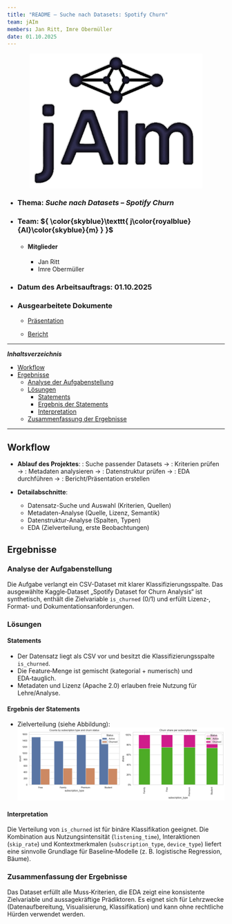 ```yaml
---
title: "README – Suche nach Datasets: Spotify Churn"
team: jAIm
members: Jan Ritt, Imre Obermüller
date: 01.10.2025
---
```


<div align="center">

  <img src="img/logo_jaim.png" alt="logo" style="display: block; margin: 0 auto; width: 400px; height: auto;" />

</div>

- ### Thema: *Suche nach Datasets – Spotify Churn* <!-- <title:topic> -->

- ### Team: ${ \color{skyblue}\texttt{ j\color{royalblue}{AI}\color{skyblue}{m} } }$ <!-- <title:team> -->
  
  - #### **Mitglieder**
  
    - Jan Ritt
    - Imre Obermüller

- ### **Datum des Arbeitsauftrags**: 01.10.2025 <!-- <title:date> -->

- ### **Ausgearbeitete Dokumente**

  - [Präsentation](spotify_presentation.pdf)

  - [Bericht](spotify_report.pdf)

---

***Inhaltsverzeichnis*** <!-- <section:toc> -->

- [Workflow ](#workflow-)
- [Ergebnisse ](#ergebnisse-)
  - [Analyse der Aufgabenstellung ](#analyse-der-aufgabenstellung-)
  - [Lösungen ](#lösungen-)
    - [Statements ](#statements-)
    - [Ergebnis der Statements ](#ergebnis-der-statements-)
    - [Interpretation ](#interpretation-)
  - [Zusammenfassung der Ergebnisse ](#zusammenfassung-der-ergebnisse-)

---

## Workflow <!-- <section:workflow> -->

- **Ablauf des Projektes**: <!-- <workflow:overview> -->
  : Suche passender Datasets →
    : Kriterien prüfen →
      : Metadaten analysieren →
        : Datenstruktur prüfen →
          : EDA durchführen →
            : Bericht/Präsentation erstellen

- **Detailabschnitte**:  

  - Datensatz-Suche und Auswahl (Kriterien, Quellen) <!-- <workflow:search> -->  
  - Metadaten-Analyse (Quelle, Lizenz, Semantik) <!-- <workflow:metadata> -->  
  - Datenstruktur-Analyse (Spalten, Typen) <!-- <workflow:structure> -->  
  - EDA (Zielverteilung, erste Beobachtungen) <!-- <workflow:eda> -->

## Ergebnisse <!-- <section:results> -->

### Analyse der Aufgabenstellung <!-- <results:analysis> -->

Die Aufgabe verlangt ein CSV-Dataset mit klarer Klassifizierungsspalte. Das ausgewählte Kaggle‑Dataset „Spotify Dataset for Churn Analysis“ ist synthetisch, enthält die Zielvariable `is_churned` (0/1) und erfüllt Lizenz‑, Format‑ und Dokumentationsanforderungen. <!-- <results:requirements_match> -->

### Lösungen <!-- <results:solutions> -->

#### Statements <!-- <solutions:statements> -->

- Der Datensatz liegt als CSV vor und besitzt die Klassifizierungsspalte `is_churned`. <!-- <stmt:csv_target> -->
- Die Feature‑Menge ist gemischt (kategorial + numerisch) und EDA‑tauglich. <!-- <stmt:mixed_features> -->
- Metadaten und Lizenz (Apache 2.0) erlauben freie Nutzung für Lehre/Analyse. <!-- <stmt:license> -->

#### Ergebnis der Statements <!-- <solutions:results> -->

- Zielverteilung (siehe Abbildung):  
  ![Zielverteilung is_churned](img/counts_churned.png) <!-- <figure:counts_churned_ref> -->

#### Interpretation <!-- <solutions:interpretation> -->

Die Verteilung von `is_churned` ist für binäre Klassifikation geeignet. Die Kombination aus Nutzungsintensität (`listening_time`), Interaktionen (`skip_rate`) und Kontextmerkmalen (`subscription_type`, `device_type`) liefert eine sinnvolle Grundlage für Baseline‑Modelle (z. B. logistische Regression, Bäume). <!-- <interpretation:readiness> -->

### Zusammenfassung der Ergebnisse <!-- <zusammenfassung-ergebnisse> -->

Das Dataset erfüllt alle Muss‑Kriterien, die EDA zeigt eine konsistente Zielvariable und aussagekräftige Prädiktoren. Es eignet sich für Lehrzwecke (Datenaufbereitung, Visualisierung, Klassifikation) und kann ohne rechtliche Hürden verwendet werden. <!-- <summary:fit> -->
